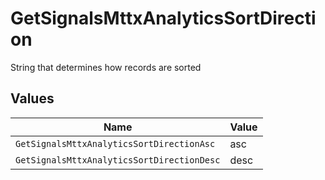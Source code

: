 # GetSignalsMttxAnalyticsSortDirection

String that determines how records are sorted


## Values

| Name                                       | Value                                      |
| ------------------------------------------ | ------------------------------------------ |
| `GetSignalsMttxAnalyticsSortDirectionAsc`  | asc                                        |
| `GetSignalsMttxAnalyticsSortDirectionDesc` | desc                                       |